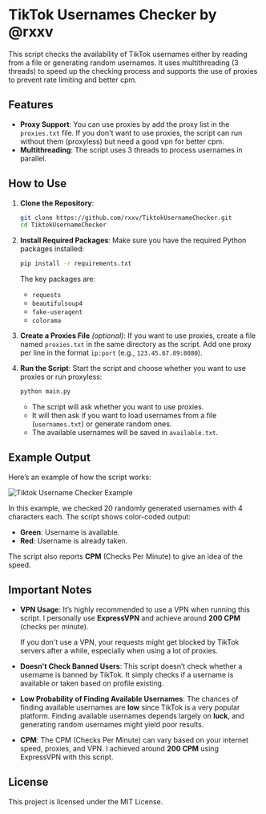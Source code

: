 # TikTok Usernames Checker by @rxxv

This script checks the availability of TikTok usernames either by reading from a file or generating random usernames. It uses multithreading (3 threads) to speed up the checking process and supports the use of proxies to prevent rate limiting and better cpm.

## Features
- **Proxy Support**: You can use proxies by add the proxy list in the `proxies.txt` file. If you don't want to use proxies, the script can run without them (proxyless) but need a good vpn for better cpm.
- **Multithreading**: The script uses 3 threads to process usernames in parallel.

## How to Use

1. **Clone the Repository**:
   ```bash
   git clone https://github.com/rxxv/TiktokUsernameChecker.git
   cd TiktokUsernameChecker
   ```

2. **Install Required Packages**:
   Make sure you have the required Python packages installed:
   ```bash
   pip install -r requirements.txt
   ```
   The key packages are:
   - `requests`
   - `beautifulsoup4`
   - `fake-useragent`
   - `colorama`

3. **Create a Proxies File** *(optional)*:
   If you want to use proxies, create a file named `proxies.txt` in the same directory as the script. Add one proxy per line in the format `ip:port` (e.g., `123.45.67.89:8080`).

4. **Run the Script**:
   Start the script and choose whether you want to use proxies or run proxyless:
   ```bash
   python main.py
   ```

   - The script will ask whether you want to use proxies.
   - It will then ask if you want to load usernames from a file (`usernames.txt`) or generate random ones.
   - The available usernames will be saved in `available.txt`.

## Example Output

Here’s an example of how the script works:

![Tiktok Username Checker Example](https://i.postimg.cc/PrCcwNgx/IMG-8836.jpg)

In this example, we checked 20 randomly generated usernames with 4 characters each. The script shows color-coded output:
- **Green**: Username is available.
- **Red**: Username is already taken.

The script also reports **CPM** (Checks Per Minute) to give an idea of the speed.

## Important Notes

- **VPN Usage**: It’s highly recommended to use a VPN when running this script. I personally use **ExpressVPN** and achieve around **200 CPM** (checks per minute).
  
  If you don't use a VPN, your requests might get blocked by TikTok servers after a while, especially when using a lot of proxies.

- **Doesn't Check Banned Users**: This script doesn’t check whether a username is banned by TikTok. It simply checks if a username is available or taken based on profile existing.

- **Low Probability of Finding Available Usernames**: The chances of finding available usernames are **low** since TikTok is a very popular platform. Finding available usernames depends largely on **luck**, and generating random usernames might yield poor results.

- **CPM**: The CPM (Checks Per Minute) can vary based on your internet speed, proxies, and VPN. I achieved around **200 CPM** using ExpressVPN with this script.

## License

This project is licensed under the MIT License.
